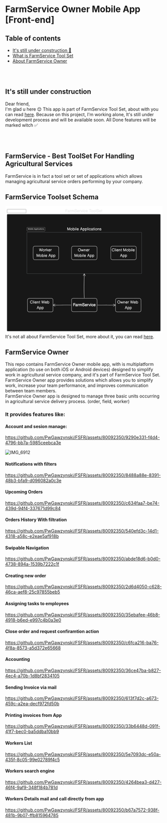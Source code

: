 # FarmService Owner Mobile App [Front-end]

## Table of contents
* [It's still under construction 🚧](#its-still-under-construction)
* [What is FarmService Tool Set](#farmservice---best-toolset-for-handling-agricultural-services)
* [About FarmService Owner ](#farmservice-owner)

<br>
<br>

## It's still under construction
Dear friend, <br>
I'm glad u here 😌 This app is part of FarmService Tool Set, about with you can read [here](#farmservice---best-toolset-for-handling-agricultural-services). Because on this project, I'm working alone, It's still under development process and will be available soon. All Done features will be marked witch ✅

<br>
<br>

## FarmService - Best ToolSet For Handling Agricultural Services
FarmService is in fact a tool set or set of applications which allows managing agricultural service orders performing by your company. 


## FarmService Toolset Schema

![App Screenshot](ReadmeAssets/FarmServiceToolset.svg)
It's not all about FarmService Tool Set, more about it, you can read  <a href='https://github.com/PwGawzynski/FarmServiceToolSet/tree/main'>here</a>.



## FarmService Owner
This repo contains FarmService Owner mobile app, with is multiplatform application (to use on both iOS or Android devices) designed to simplify work in agricultural service company, and it's part of FarmService Tool Set.  <br> FarmService Owner app provides solutions which allows you to simplify work, increase your team performance, and improves communication between team members. <br>
FarmService Owner app is designed to manage three basic units occurring in agricultural service delivery process. (order, field, worker)

### It provides features like: 

#### Account and sesion manage: 
https://github.com/PwGawzynski/FSFR/assets/80092350/9290e331-f4d4-4796-bb7a-5985ceebca3e


![IMG_6912](https://github.com/PwGawzynski/FSFR/assets/80092350/b4863e7d-c773-4481-b9d5-216598aa5867)

#### Notifications with filters
https://github.com/PwGawzynski/FSFR/assets/80092350/8488a88e-8391-48b3-bfa9-d096082a0c3e

#### Upcoming Orders


https://github.com/PwGawzynski/FSFR/assets/80092350/c634faa7-be74-439d-94f4-337671d99c84

#### Orders History With filtration
https://github.com/PwGawzynski/FSFR/assets/80092350/540efd3c-14d1-4318-a58c-e2eae5af918b


#### Swipable Navigation
https://github.com/PwGawzynski/FSFR/assets/80092350/abde18d6-b0d0-4738-894a-1539b7222c1f

#### Creating new order
https://github.com/PwGawzynski/FSFR/assets/80092350/2d6d4050-c628-46ca-aef8-25c97855beb5


####  Assigning tasks to employees 
https://github.com/PwGawzynski/FSFR/assets/80092350/35ebafee-46b8-4918-b6ed-e997c4b0a3e0


#### Close order and request confiramtion action 
https://github.com/PwGawzynski/FSFR/assets/80092350/c6fca216-ba76-4f8a-8573-a5d372e65668


#### Accounting
https://github.com/PwGawzynski/FSFR/assets/80092350/36ce47ba-b827-4ec4-a70b-1d8bf2834105

#### Sending Invoice via mail 
https://github.com/PwGawzynski/FSFR/assets/80092350/613f7d2c-a673-459c-a2ea-decf972fd50b


#### Printing invoices from App
https://github.com/PwGawzynski/FSFR/assets/80092350/33b6448d-091f-41f7-bec0-ba5ddba10bb9

#### Workers List
https://github.com/PwGawzynski/FSFR/assets/80092350/5e7093dc-e50a-435f-8c05-99e02789f4c5

#### Workers search engine 
https://github.com/PwGawzynski/FSFR/assets/80092350/4264bea3-d427-46f4-9af9-348f184b781d


#### Workers Details mail and call directly from app 
https://github.com/PwGawzynski/FSFR/assets/80092350/b67a7572-938f-481b-9b07-ffb815964785





